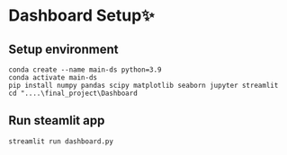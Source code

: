 # Dashboard Setup✨

## Setup environment
```
conda create --name main-ds python=3.9
conda activate main-ds
pip install numpy pandas scipy matplotlib seaborn jupyter streamlit
cd "....\final_project\Dashboard
```

## Run steamlit app
```
streamlit run dashboard.py
```

